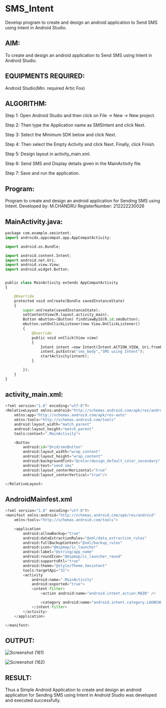 # SMS_Intent

Develop program to create and design an android application to Send SMS using Intent in Android Studio.

## AIM:
To create and design an android application to Send SMS using Intent in Android Studio.

## EQUIPMENTS REQUIRED:

Android Studio(Min. required Artic Fox)


## ALGORITHM:
Step 1: Open Android Studio and then click on File -> New -> New project.

Step 2: Then type the Application name as SMSIntent and click Next.

Step 3: Select the Minimum SDK below and click Next.

Step 4: Then select the Empty Activity and click Next. Finally, click Finish.

Step 5: Design layout in activity_main.xml.

Step 6: Send SMS and Display details given in the MainActivity file.

Step 7: Save and run the application.


## Program:
 
Program to create and design an android application for Sending  SMS using Intent.
Developed by: M.CHANDRU
RegisterNumber:  212222230026

## MainActivity.java:
```python
package com.example.smsintent;
import androidx.appcompat.app.AppCompatActivity;

import android.os.Bundle;

import android.content.Intent;
import android.net.Uri;
import android.view.View;
import android.widget.Button;


public class MainActivity extends AppCompatActivity
{

    @Override
    protected void onCreate(Bundle savedInstanceState)
    {
        super.onCreate(savedInstanceState);
        setContentView(R.layout.activity_main);
        Button mbutton=(Button) findViewById(R.id.smsButton);
        mbutton.setOnClickListener(new View.OnClickListener()
        {
            @Override
            public void onClick(View view)
            {
                Intent intent =new Intent(Intent.ACTION_VIEW, Uri.fromParts("sms","+91 6369477441",null));
                intent.putExtra("sms_body","SMS using Intent");
                startActivity(intent);
            }

        });
    }
}
```
## activity_main.xml:
```python
<?xml version="1.0" encoding="utf-8"?>
<RelativeLayout xmlns:android="http://schemas.android.com/apk/res/android"
    xmlns:app="http://schemas.android.com/apk/res-auto"
    xmlns:tools="http://schemas.android.com/tools"
    android:layout_width="match_parent"
    android:layout_height="match_parent"
    tools:context=".MainActivity">

    <Button
        android:id="@+id/smsButton"
        android:layout_width="wrap_content"
        android:layout_height="wrap_content"
        android:backgroundTint="@color/design_default_color_secondary"
        android:text="send sms"
        android:layout_centerHorizontal="true"
        android:layout_centerVertical="true"/>

</RelativeLayout>
```

## AndroidMainfest.xml
```python
<?xml version="1.0" encoding="utf-8"?>
<manifest xmlns:android="http://schemas.android.com/apk/res/android"
    xmlns:tools="http://schemas.android.com/tools">

    <application
        android:allowBackup="true"
        android:dataExtractionRules="@xml/data_extraction_rules"
        android:fullBackupContent="@xml/backup_rules"
        android:icon="@mipmap/ic_launcher"
        android:label="@string/app_name"
        android:roundIcon="@mipmap/ic_launcher_round"
        android:supportsRtl="true"
        android:theme="@style/Theme.Smsintent"
        tools:targetApi="31">
        <activity
            android:name=".MainActivity"
            android:exported="true">
            <intent-filter>
                <action android:name="android.intent.action.MAIN" />

                <category android:name="android.intent.category.LAUNCHER" />
            </intent-filter>
        </activity>
    </application>

</manifest>
```

## OUTPUT:

![Screenshot (161)](https://github.com/chandrumathiyazhagan/SMS_Intent/assets/119393023/74eebfe8-62ad-4b05-9e15-119ec402dc9f)

![Screenshot (162)](https://github.com/chandrumathiyazhagan/SMS_Intent/assets/119393023/74da915f-c06d-4cf9-8424-d7214f2b2cb7)


## RESULT:
Thus a Simple Android Application to create and design an android application for Sending SMS using Intent in Android Studio was developed and executed successfully.
